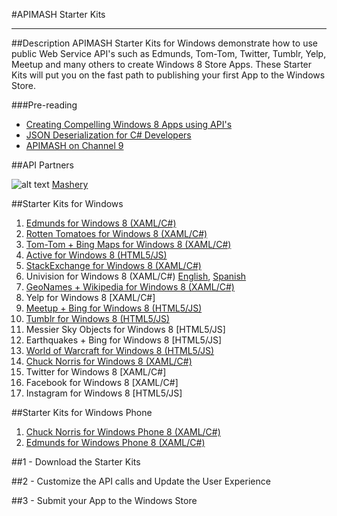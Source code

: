 #APIMASH Starter Kits


----------


##Description
APIMASH Starter Kits for Windows demonstrate how to use public Web Service API's such as Edmunds, Tom-Tom, Twitter, Tumblr, Yelp, Meetup and many others to create Windows 8 Store Apps. These Starter Kits will put you on the fast path to publishing your first App to the Windows Store.

###Pre-reading

 - [Creating Compelling Windows 8 Apps  using API's][1]
 - [JSON Deserialization for C#  Developers][2]
 - [APIMASH on Channel 9][3]

##API Partners

![alt text][4]
[Mashery][5]

##Starter Kits for Windows
 1. [Edmunds for Windows 8 (XAML/C#)][6]
 2. [Rotten Tomatoes for Windows 8 (XAML/C#)][8]
 3. [Tom-Tom + Bing Maps for Windows 8 (XAML/C#)][9]
 4. [Active for Windows 8 (HTML5/JS)][10]
 5. [StackExchange for Windows 8 (XAML/C#)][11]
 6. Univision for Windows 8 (XAML/C#) [English][12], [Spanish][13]
 7. [GeoNames + Wikipedia for Windows 8 (XAML/C#)][14]
 8. Yelp for Windows 8 [XAML/C#]
 9. [Meetup + Bing for Windows 8 (HTML5/JS)][15]
 10. [Tumblr for Windows 8 (HTML5/JS)][16]
 11. Messier Sky Objects for Windows 8 [HTML5/JS]
 12. Earthquakes + Bing for Windows 8 [HTML5/JS]
 13. [World of Warcraft for Windows 8 (HTML5/JS)][17]
 14. [Chuck Norris for Windows 8 (XAML/C#)][18]
 15. Twitter for Windows 8 [XAML/C#]
 16. Facebook for Windows 8 [XAML/C#]
 17. Instagram for Windows 8 [HTML5/JS]

##Starter Kits for Windows Phone
 1. [Chuck Norris for Windows Phone 8 (XAML/C#)][19]
 2. [Edmunds for Windows Phone 8 (XAML/C#)][7]

 
##1 - Download the Starter Kits

##2 - Customize the API calls and Update the User Experience

##3 - Submit your App to the Windows Store


  [1]: http://theundocumentedapi.com/2013/05/28/apimash-using-apis-to-create-compelling-windows-apps/
  [2]: http://theundocumentedapi.com/2013/05/31/apimash-json-deserialization-for-c-developers/
  [3]: http://channel9.msdn.com/Niners/apimash
  [4]: https://raw.github.com/apimash/StarterKits/master/images/mashery_logo-small.png "Mashery"
  [5]: http://dev.mashery.com "Mashery Developer Page"
  [6]: http://theundocumentedapi.com/2013/05/30/apimash-the-edmunds-starter-kit/
  [7]: http://theundocumentedapi.com/2013/06/10/apimash-edmunds-starter-kit-for-windows-phone-8/
  [8]: http://theundocumentedapi.com/2013/05/29/apimash-the-rotten-tomatoes-api-starter-kit/
  [9]: http://blogs.msdn.com/b/jimoneil/archive/2013/05/30/build-a-windows-8-mashup-app-with-bing-maps.aspx
  [10]: http://marianaggaga.azurewebsites.net/?p=301
  [11]: http://geekswithblogs.net/Mathoms/archive/2013/06/06/apimash-the-stackexchange-starter-kit.aspx
  [12]: http://blogs.msdn.com/b/gamewords777/archive/2013/05/21/api-mashup-series-part-i.aspx
  [13]: http://blogs.msdn.com/b/gamewords777/archive/2013/05/27/serie-api-mashup-parte-i-en-espa-241-ol.aspx
  [14]: http://blogs.msdn.com/b/devfish/archive/2013/06/12/apimash-geonames-wikipedia-api-walkthrough.aspx
  [15]: http://devhammer.net/blog/windows-store-app-template-to-live-data-in-3-easy-steps#.Ua4St17D-Uk
  [16]: http://thebitchwhocodes.com/2013/05/30/apimash-the-tumblr-api/
  [17]: http://blogs.msdn.com/b/davedev/archive/2013/05/30/announcing-wowapi-and-apimash-free-starter-kits-for-your-windows-store-apps.aspx
  [18]: http://theundocumentedapi.com/2013/06/06/apimash-chuck-norris-starter-kit/
  [19]: http://theundocumentedapi.com/2013/06/10/apimash-edmunds-starter-kit-for-windows-phone-8/